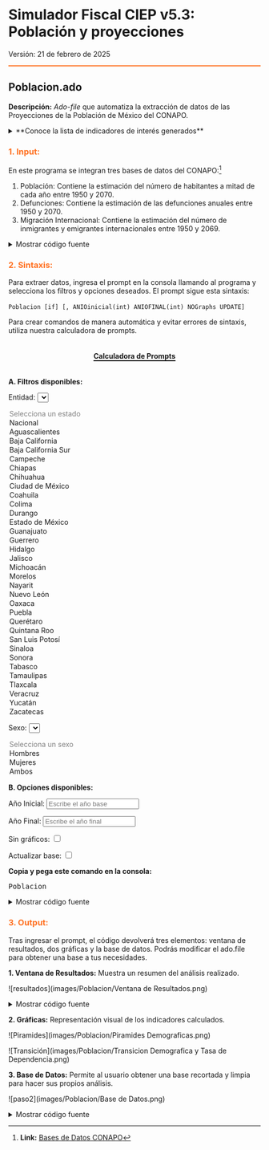 # Simulador Fiscal CIEP v5.3: Población y proyecciones

Versión: 21 de febrero de 2025


<hr style="border: none; height: 2px; background-color: #ff7020;">


## Poblacion.ado

**Descripción:** *Ado-file* que automatiza la extracción de datos de las Proyecciones de la Población de México del CONAPO. 


<details>
  <summary>**Conoce la lista de indicadores de interés generados**</summary>
  
  * **Población:** Muestra los datos de población históricos y su proyección hasta 2070.
</details>


<h3 style="color: #ff7020;">1. Input:</h3>

En este programa se integran tres bases de datos del CONAPO:[^1]

1. Población: Contiene la estimación del número de habitantes a mitad de cada año entre 1950 y 2070.
2. Defunciones: Contiene la estimación de las defunciones anuales entre 1950 y 2070. 
3. Migración Internacional: Contiene la estimación del número de inmigrantes y emigrantes internacionales entre 1950 y 2069.

<details>
  <summary>Mostrar código fuente</summary>
  ![paso1](images/Poblacion/CodigoFuente1A.png)
  ![paso1](images/Poblacion/CodigoFuente1B.png)
  ![paso1](images/Poblacion/CodigoFuente1C.png)
  ![paso1](images/Poblacion/CodigoFuente1D.png)

</details>


<h3 style="color: #ff7020;">2. Sintaxis:</h3>

Para extraer datos, ingresa el prompt en la consola llamando al programa y selecciona los filtros y opciones deseados. El prompt sigue esta sintaxis:

`Poblacion [if] [, ANIOinicial(int) ANIOFINAL(int) NOGraphs UPDATE]`

Para crear comandos de manera automática y evitar errores de sintaxis, utiliza nuestra calculadora de prompts.

<div style="text-align: center;">
    <h4 style="border-bottom: 2px solid black; display: inline-block;">Calculadora de Prompts</h4>
</div>

**A. Filtros disponibles:**

<!-- Filtros disponibles para incluir en el comando -->

<!-- Filtro: Entidad -->
<label for="estado">Entidad:</strong></label>
<select id="estado" onchange="actualizarComando()">
  <option value="" selected disabled>Selecciona un estado</option>
  <option value="Nacional">Nacional</option>
  <option value="Aguascalientes">Aguascalientes</option>
  <option value="Baja California">Baja California</option>
  <option value="Baja California Sur">Baja California Sur</option>
  <option value="Campeche">Campeche</option>
  <option value="Chiapas">Chiapas</option>
  <option value="Chihuahua">Chihuahua</option>
  <option value="Ciudad de México">Ciudad de México</option>
  <option value="Coahuila">Coahuila</option>
  <option value="Colima">Colima</option>
  <option value="Durango">Durango</option>
  <option value="Estado de México">Estado de México</option>
  <option value="Guanajuato">Guanajuato</option>
  <option value="Guerrero">Guerrero</option>
  <option value="Hidalgo">Hidalgo</option>
  <option value="Jalisco">Jalisco</option>
  <option value="Michoacán">Michoacán</option>
  <option value="Morelos">Morelos</option>
  <option value="Nayarit">Nayarit</option>
  <option value="Nuevo León">Nuevo León</option>
  <option value="Oaxaca">Oaxaca</option>
  <option value="Puebla">Puebla</option>
  <option value="Querétaro">Querétaro</option>
  <option value="Quintana Roo">Quintana Roo</option>
  <option value="San Luis Potosí">San Luis Potosí</option>
  <option value="Sinaloa">Sinaloa</option>
  <option value="Sonora">Sonora</option>
  <option value="Tabasco">Tabasco</option>
  <option value="Tamaulipas">Tamaulipas</option>
  <option value="Tlaxcala">Tlaxcala</option>
  <option value="Veracruz">Veracruz</option>
  <option value="Yucatán">Yucatán</option>
  <option value="Zacatecas">Zacatecas</option>
</select>

<!-- Filtro: Sexo -->
<label for="sexo">Sexo:</strong></label>
<select id="sexo" onchange="actualizarComando()">
  <option value="" selected disabled>Selecciona un sexo</option>
  <!-- Se asigna "1" para Hombres y "2" para Mujeres -->
  <option value="1">Hombres</option>
  <option value="2">Mujeres</option>
  <option value=>Ambos</option>
</select>


**B. Opciones disponibles:**

<!-- Filtro: Año inicial y final -->
<label for="anioInicial">Año Inicial:</strong></label>
<input type="number" id="anioInicial" placeholder="Escribe el año base" oninput="actualizarComando()">

<label for="anioFinal">Año Final:</strong></label>
<input type="number" id="anioFinal" placeholder="Escribe el año final" oninput="actualizarComando()">

<!-- Opciones: NOGraphs y UPDATE -->
<label for="noGraphs">Sin gráficos:</label>
<input type="checkbox" id="noGraphs" onchange="actualizarComando()">

<label for="update">Actualizar base:</label>
<input type="checkbox" id="update" onchange="actualizarComando()">

**Copia y pega este comando en la consola:**
<pre id="codigoComando">Poblacion</pre>

<script>
  function actualizarComando() {
    // Obtiene valores de cada filtro
    var estado = document.getElementById("estado").value;
    var sexo = document.getElementById("sexo").value;
    var anioInicial = document.getElementById("anioInicial").value;
    var anioFinal = document.getElementById("anioFinal").value;
    var noGraphs = document.getElementById("noGraphs").checked;
    var update = document.getElementById("update").checked;

    // Comando base
    var comando = "Poblacion";
    
    // Construye las condiciones sólo si se seleccionó alguna opción
    var condiciones = [];
    if (estado) {
       condiciones.push('entidad == "' + estado + '"');
    }
    if (sexo) {
       condiciones.push('sexo == ' + sexo);
    }
    
    if (condiciones.length > 0) {
       comando += " if " + condiciones.join(" & ");
    }
    
    // Prepara opciones adicionales (después de la coma)
    var opciones = "";
    if (anioInicial) {
       opciones += ' anioinicial(' + anioInicial + ')';
    }
    if (anioFinal) {
       opciones += ' aniofinal(' + anioFinal + ')';
    }
    if (noGraphs) {
       opciones += ' nographs';
    }
    if (update) {
       opciones += ' update';
    }
    
    // Si se definió alguna opción, la agrega tras la coma
    if (opciones.trim() !== "") {
       comando += ',' + opciones;
    }
    
    document.getElementById("codigoComando").textContent = comando;
  }
</script>



<details>
  <summary>Mostrar código fuente</summary>
  ![paso1](images/Poblacion/Paso 1.png)

</details>




<h3 style="color: #ff7020;">3. Output:</h3>

Tras ingresar el prompt, el código devolverá tres elementos: ventana de resultados, dos gráficas y la base de datos. Podrás modificar el ado.file para obtener una base a tus necesidades.

**1. Ventana de Resultados:** Muestra un resumen del análisis realizado.

  ![resultados](images/Poblacion/Ventana de Resultados.png) 
  
  <details>
  <summary>Mostrar código fuente</summary>
  ![CodigoFuente2A](images/Poblacion/CodigoFuente2A.png)
  </details>

**2. Gráficas:** Representación visual de los indicadores calculados.

![Piramides](images/Poblacion/Piramides Demograficas.png) 

![Transición](images/Poblacion/Transicion Demografica y Tasa de Dependencia.png) 

**3. Base de Datos:** Permite al usuario obtener una base recortada y limpia para hacer sus propios análisis.

![paso2](images/Poblacion/Base de Datos.png)

<details>
  <summary>Mostrar código fuente</summary>
  ![CodigoFuente2A](images/Poblacion/CodigoFuente2C.png)
 </details>



[^1]: **Link:** [Bases de Datos CONAPO](https://www.gob.mx/conapo/articulos/reconstruccion-y-proyecciones-de-la-poblacion-de-los-municipios-de-mexico)
